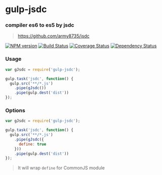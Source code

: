 # gulp-jsdc

### compiler es6 to es5 by jsdc

> https://github.com/army8735/jsdc

[![NPM version](https://badge.fury.io/js/gulp-jsdc.png)](https://npmjs.org/package/gulp-jsdc)
[![Build Status](https://travis-ci.org/army8735/gulp-jsdc.svg?branch=master)](https://travis-ci.org/army8735/gulp-jsdc)
[![Coverage Status](https://coveralls.io/repos/army8735/gulp-jsdc/badge.png)](https://coveralls.io/r/army8735/gulp-jsdc)
[![Dependency Status](https://david-dm.org/army8735/gulp-jsdc.png)](https://david-dm.org/army8735/gulp-jsdc)

### Usage
```js
var gJsdc = require('gulp-jsdc');

gulp.task('jsdc', function() {
  gulp.src('**/*.js')
    .pipe(gJsdc())
    .pipe(gulp.dest('dist'))
});
```

### Options
```js
var gJsdc = require('gulp-jsdc');

gulp.task('jsdc', function() {
  gulp.src('**/*.js')
    .pipe(gJsdc({
      define: true
    }))
    .pipe(gulp.dest('dist'))
});
```
> It will wrap `define` for CommonJS module